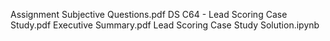 Assignment Subjective Questions.pdf
DS C64 - Lead Scoring Case Study.pdf
Executive Summary.pdf
Lead Scoring Case Study Solution.ipynb
